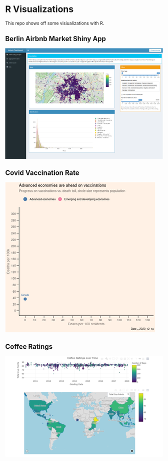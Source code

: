 # R Visualizations

This repo shows off some visiualizations with R.

## Berlin Airbnb Market Shiny App
![Berlin Airbnb Market Shiny App Screenshot](ShinyApp\Shiny_App_Screenshot.png)

## Covid Vaccination Rate
![VaccineDeaths Visualization](VaccinesDeaths_Visualization.gif)

## Coffee Ratings
![Coffe Ratings Map and trend over time](CoffeeRatings\Coffee_Ratings_Visualization.png)

